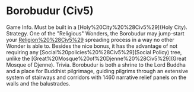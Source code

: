# Borobudur (Civ5)

Game Info.
Must be built in a [Holy%20City%20%28Civ5%29](Holy City).
Strategy.
One of the "Religious" Wonders, the Borobudur may jump-start your [Religion%20%28Civ5%29](religion's) spreading process in a way no other Wonder is able to. Besides the nice bonus, it has the advantage of not requiring any [Social%20policies%20%28Civ5%29](Social Policy) tree, unlike the [Great%20Mosque%20of%20Djenne%20%28Civ5%29](Great Mosque of Djenne).
Trivia.
Borobudur is both a shrine to the Lord Buddha and a place for Buddhist pilgrimage, guiding pilgrims through an extensive system of stairways and corridors with 1460 narrative relief panels on the walls and the balustrades.